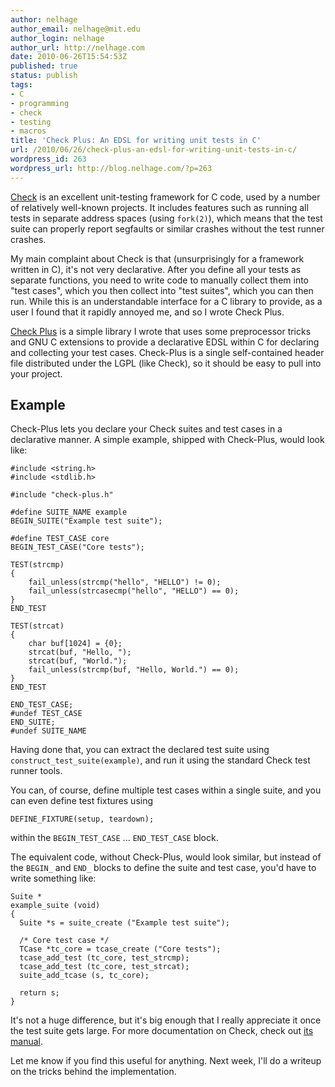 ```yaml
---
author: nelhage
author_email: nelhage@mit.edu
author_login: nelhage
author_url: http://nelhage.com
date: 2010-06-26T15:54:53Z
published: true
status: publish
tags:
- C
- programming
- check
- testing
- macros
title: 'Check Plus: An EDSL for writing unit tests in C'
url: /2010/06/26/check-plus-an-edsl-for-writing-unit-tests-in-c/
wordpress_id: 263
wordpress_url: http://blog.nelhage.com/?p=263
---
```


[Check][check] is an excellent unit-testing framework for C code, used
by a number of relatively well-known projects. It includes features
such as running all tests in separate address spaces (using
`fork(2)`), which means that the test suite can properly report
segfaults or similar crashes without the test runner crashes.

My main complaint about Check is that (unsurprisingly for a framework
written in C), it's not very declarative. After you define all your
tests as separate functions, you need to write code to manually
collect them into "test cases", which you then collect into "test
suites", which you can then run. While this is an understandable
interface for a C library to provide, as a user I found that it
rapidly annoyed me, and so I wrote Check Plus.

[Check Plus][chkp] is a simple library I wrote that uses some preprocessor
tricks and GNU C extensions to provide a declarative EDSL within C for
declaring and collecting your test cases. Check-Plus is a single
self-contained header file distributed under the LGPL (like Check), so
it should be easy to pull into your project.

Example
------

Check-Plus lets you declare your Check suites and test cases in a
declarative manner. A simple example, shipped with Check-Plus, would
look like:

    #include <string.h>
    #include <stdlib.h>

    #include "check-plus.h"

    #define SUITE_NAME example
    BEGIN_SUITE("Example test suite");

    #define TEST_CASE core
    BEGIN_TEST_CASE("Core tests");

    TEST(strcmp)
    {
        fail_unless(strcmp("hello", "HELLO") != 0);
        fail_unless(strcasecmp("hello", "HELLO") == 0);
    }
    END_TEST

    TEST(strcat)
    {
        char buf[1024] = {0};
        strcat(buf, "Hello, ");
        strcat(buf, "World.");
        fail_unless(strcmp(buf, "Hello, World.") == 0);
    }
    END_TEST

    END_TEST_CASE;
    #undef TEST_CASE
    END_SUITE;
    #undef SUITE_NAME

Having done that, you can extract the declared test suite using
`construct_test_suite(example)`, and run it using the standard Check
test runner tools.

You can, of course, define multiple test cases within a single suite,
and you can even define test fixtures using

    DEFINE_FIXTURE(setup, teardown);

within the `BEGIN_TEST_CASE` ... `END_TEST_CASE` block.

The equivalent code, without Check-Plus, would look similar, but
instead of the `BEGIN_` and `END_` blocks to define the suite and test case, you'd have to write
something like:

    Suite *
    example_suite (void)
    {
      Suite *s = suite_create ("Example test suite");

      /* Core test case */
      TCase *tc_core = tcase_create ("Core tests");
      tcase_add_test (tc_core, test_strcmp);
      tcase_add_test (tc_core, test_strcat);
      suite_add_tcase (s, tc_core);

      return s;
    }

It's not a huge difference, but it's big enough that I really
appreciate it once the test suite gets large. For more documentation on Check, check out [its manual][manual].

Let me know if you find this useful for anything. Next week, I'll do a
writeup on the tricks behind the implementation.

[check]: http://check.sourceforge.net/
[chkp]: http://github.com/nelhage/check-plus
[manual]: http://check.sourceforge.net/doc/check_html/index.html
